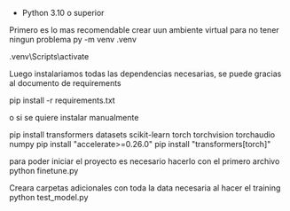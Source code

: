 - Python 3.10 o superior
  
Primero es lo mas recomendable crear uun ambiente virtual para no tener ningun problema 
  py -m venv .venv

.venv\Scripts\activate

Luego instalariamos todas las dependencias necesarias, se puede gracias al documento de requirements

pip install -r requirements.txt

o si se quiere instalar manualmente

pip install transformers datasets scikit-learn torch torchvision torchaudio numpy
pip install "accelerate>=0.26.0"
pip install "transformers[torch]"

para poder iniciar el proyecto es necesario hacerlo con el primero archivo
python finetune.py

Creara carpetas adicionales con toda la data necesaria al hacer el training
python test_model.py
